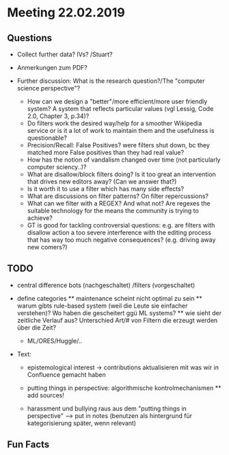 # Meeting 22.02.2019

## Questions

* Collect further data? IVs? /Stuart?
* Anmerkungen zum PDF?

* Further discussion: What is the research question?/The "computer science perspective"?
  * How can we design a "better"/more efficient/more user friendly system? A system that reflects particular values (vgl Lessig, Code 2.0, Chapter 3, p.34)?
  * Do filters work the desired way/help for a smoother Wikipedia service or is it a lot of work to maintain them and the usefulness is questionable?
  * Precision/Recall: False Positives? were filters shut down, bc they matched more False positives than they had real value?
  * How has the notion of vandalism changed over time (not particularly computer sciency..)?
  * What are disallow/block filters doing? Is it too great an intervention that drives new editors away? (Can we answer that?)
  * Is it worth it to use a filter which has many side effects?
  * What are discussions on filter patterns? On filter repercussions?
  * What can we filter with a REGEX? And what not? Are regexes the suitable technology for the means the community is trying to achieve?
  * GT is good for tackling controversial questions: e.g. are filters with disallow action a too severe interference with the editing process that has way too much negative consequences? (e.g. driving away new comers?)

## TODO

* central difference bots (nachgeschaltet) /filters (vorgeschaltet)
* define categories
  ** maintenance scheint nicht optimal zu sein
  ** warum gibts rule-based system (weil die Leute sie einfacher verstehen)? Wo haben die gescheitert ggü ML systems?
  ** wie sieht der zeitliche Verlauf aus? Unterschied Art/# von Filtern die erzeugt werden über die Zeit?

  * ML/ORES/Huggle/..

* Text:
  * epistemological interest -> contributions
    aktualisieren mit was wir in Confluence gemacht haben

  * putting things in perspective: algorithmische kontrolmechanismen
    ** add sources!

  * harassment und bullying raus aus dem "putting things in perspective" --> put in notes (benutzen als hintergrund für kategorisierung später, wenn relevant)

## Fun Facts



